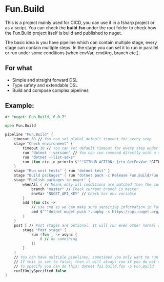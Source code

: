 # Fun.Build

This is a project mainly used for CICD, you can use it in a fsharp project or as a script. You can check the **build.fsx** under the root folder to check how the Fun.Build project itself is build and published to nuget.

The basic idea is you have pipeline which can contain multiple stage, every stage can contain multiple steps. In the stage you can set it to run in parallel or run under some conditions (when envVar, cmdArg, branch etc.).


## For what

- Simple and straight forward DSL
- Type safety and extendable DSL
- Build and compose complex pipelines


## Example:

```fsharp
#r "nuget: Fun.Build, 0.0.7"

open Fun.Build

pipeline "Fun.Build" {
    timeout 30 // You can set global default timeout for every step
    stage "Check environment" {
        timeout 30 // You can set default timeout for every step under the stage
        run "dotnet --version" // You can run command directly with a string
        run "dotnet --list-sdks"
        run (fun ctx -> printfn $"""GITHUB_ACTION: {ctx.GetEnvVar "GITHUB_ACTION"}""")
    }
    stage "Run unit tests" { run "dotnet test" }
    stage "Build packages" { run "dotnet pack -c Release Fun.Build/Fun.Build.fsproj -o ." }
    stage "Publish packages to nuget" {
        whenAll { // Means only all conditions are matched then the current stage can be active
            branch "master" // Check current branch is master
            envVar "NUGET_API_KEY" // Check has env variable
        }
        add (fun ctx ->
            // use cmd so we can make sure sensitive information in FormatableString is encoded
            cmd $"""dotnet nuget push *.nupkg -s https://api.nuget.org/v3/index.json -k {ctx.GetEnvVar "NUGET_API_KEY"} --skip-duplicate"""
        )
    }
    post [ // Post stages are optional. It will run even other normal stages are failed.
        stage "Post stage" {
            run (fun _ -> async {
                0 // do something
            })
        }
    ]
    // You can have multiple pipelines, sometimes you only want to run it only if the command specified the pipeline name.
    // If this is set to false, then it will always run if you do not specify which pipeline to run.
    // To specify you can do this: dotnet fsi build.fsx -p Fun.Build
    runIfOnlySpecified false
}
```

